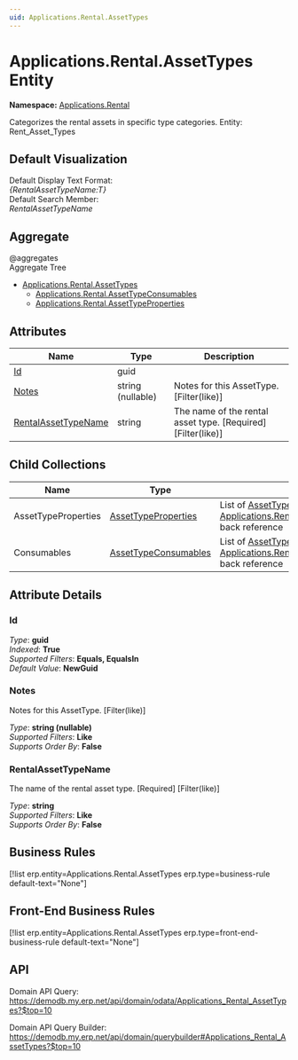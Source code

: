 ```yaml
---
uid: Applications.Rental.AssetTypes
---
```

# Applications.Rental.AssetTypes Entity

**Namespace:** [Applications.Rental](Applications.Rental.md)  

Categorizes the rental assets in specific type categories. Entity: Rent_Asset_Types

## Default Visualization
Default Display Text Format:  
_{RentalAssetTypeName:T}_  
Default Search Member:  
_RentalAssetTypeName_  

## Aggregate
  @aggregates  
Aggregate Tree  
* [Applications.Rental.AssetTypes](Applications.Rental.AssetTypes.md)  
  * [Applications.Rental.AssetTypeConsumables](Applications.Rental.AssetTypeConsumables.md)  
  * [Applications.Rental.AssetTypeProperties](Applications.Rental.AssetTypeProperties.md)  

## Attributes

| Name | Type | Description |
| ---- | ---- | --- |
| [Id](Applications.Rental.AssetTypes.md#id) | guid |  
| [Notes](Applications.Rental.AssetTypes.md#notes) | string (nullable) | Notes for this AssetType. [Filter(like)] 
| [RentalAssetTypeName](Applications.Rental.AssetTypes.md#rentalassettypename) | string | The name of the rental asset type. [Required] [Filter(like)] 

## Child Collections

| Name | Type | Description |
| ---- | ---- | --- |
| AssetTypeProperties | [AssetTypeProperties](Applications.Rental.AssetTypeProperties.md) | List of [AssetTypeProperty](Applications.Rental.AssetTypeProperties.md) child objects, based on the [Applications.Rental.AssetTypeProperty.RentalAssetType](Applications.Rental.AssetTypeProperties.md#rentalassettype) back reference 
| Consumables | [AssetTypeConsumables](Applications.Rental.AssetTypeConsumables.md) | List of [AssetTypeConsumable](Applications.Rental.AssetTypeConsumables.md) child objects, based on the [Applications.Rental.AssetTypeConsumable.RentalAssetType](Applications.Rental.AssetTypeConsumables.md#rentalassettype) back reference 


## Attribute Details

### Id

_Type_: **guid**  
_Indexed_: **True**  
_Supported Filters_: **Equals, EqualsIn**  
_Default Value_: **NewGuid**  

### Notes

Notes for this AssetType. [Filter(like)]

_Type_: **string (nullable)**  
_Supported Filters_: **Like**  
_Supports Order By_: **False**  

### RentalAssetTypeName

The name of the rental asset type. [Required] [Filter(like)]

_Type_: **string**  
_Supported Filters_: **Like**  
_Supports Order By_: **False**  



## Business Rules

[!list erp.entity=Applications.Rental.AssetTypes erp.type=business-rule default-text="None"]

## Front-End Business Rules

[!list erp.entity=Applications.Rental.AssetTypes erp.type=front-end-business-rule default-text="None"]

## API

Domain API Query:
<https://demodb.my.erp.net/api/domain/odata/Applications_Rental_AssetTypes?$top=10>

Domain API Query Builder:
<https://demodb.my.erp.net/api/domain/querybuilder#Applications_Rental_AssetTypes?$top=10>

